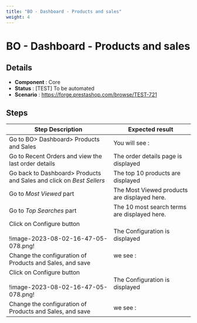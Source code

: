 ```yaml
---
title: "BO - Dashboard - Products and sales"
weight: 4
---
```


# BO - Dashboard - Products and sales
## Details
* **Component** : Core
* **Status** : [TEST] To be automated
* **Scenario** : https://forge.prestashop.com/browse/TEST-721

## Steps
| Step Description | Expected result |
| ----- | ----- |
| Go to BO> Dashboard> Products and Sales | You will see :<br>|Recent Orders|Best Sellers|Most Viewed|Top Searches| |
| Go to Recent Orders and view the last order details | The order details page is displayed |
| Go back to Dashboard> Products and Sales and click on _Best Sellers_ | The top 10 products are displayed |
| Go to _Most Viewed_ part | The Most Viewed products are displayed here. |
| Go to _Top Searches_ part | The 10 most search terms are displayed here. |
| Click on Configure button <br><br>!image-2023-08-02-16-47-05-078.png! | The Configuration is displayed |
| Change the configuration of Products and Sales, and save | we see :<br><br>|Recent Orders|Best Sellers|Most Viewed|Top Searches|<br>|last 5 orders|Top 5 products|Most 5 Viewed|Top 5 most search terms| |
| Click on Configure button <br><br>!image-2023-08-02-16-47-05-078.png! | The Configuration is displayed |
| Change the configuration of Products and Sales, and save | we see :<br>|Recent Orders|Best Sellers|Most Viewed|Top Searches|<br>|last 10 orders|Top 10 products|Most 10 Viewed|Top 10 most search terms| |

